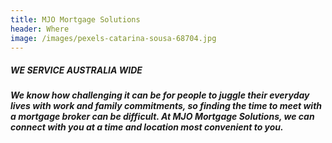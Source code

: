 ```yaml
---
title: MJO Mortgage Solutions
header: Where
image: /images/pexels-catarina-sousa-68704.jpg
---
```


##### **WE SERVICE AUSTRALIA WIDE**

##### We know how challenging it can be for people to juggle their everyday lives with work and family commitments, so finding the time to meet with a mortgage broker can be difficult. At MJO Mortgage Solutions, we can connect with you at a time and location most convenient to you.  

